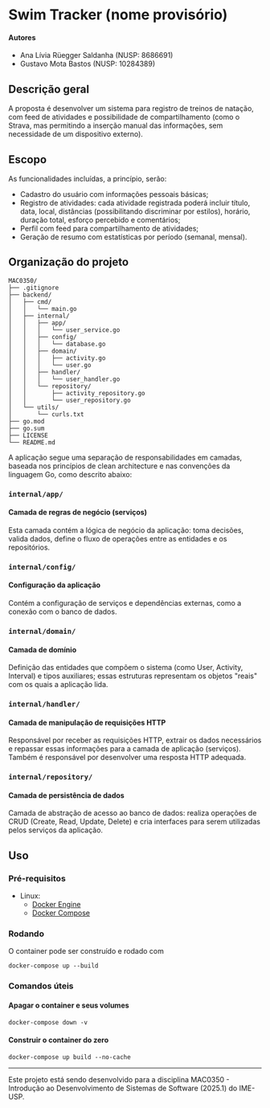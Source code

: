 # Swim Tracker (nome provisório)

#### Autores
- Ana Lívia Rüegger Saldanha (NUSP: 8686691)
- Gustavo Mota Bastos (NUSP: 10284389)

## Descrição geral
A proposta é desenvolver um sistema para registro de treinos de natação, com feed de atividades e possibilidade de compartilhamento (como o Strava, mas permitindo a inserção manual das informações, sem necessidade de um dispositivo externo).

## Escopo
As funcionalidades incluídas, a princípio, serão:
- Cadastro do usuário com informações pessoais básicas;
- Registro de atividades: cada atividade registrada poderá incluir título, data, local, distâncias (possibilitando discriminar por estilos), horário, duração total, esforço percebido e comentários;
- Perfil com feed para compartilhamento de atividades;
- Geração de resumo com estatísticas por período (semanal, mensal).

## Organização do projeto
```
MAC0350/
├── .gitignore
├── backend/
│   ├── cmd/
│   │   └── main.go
│   ├── internal/
│   │   ├── app/
│   │   │   └── user_service.go
│   │   ├── config/
│   │   │   └── database.go
│   │   ├── domain/
│   │   │   ├── activity.go
│   │   │   └── user.go
│   │   ├── handler/
│   │   │   └── user_handler.go
│   │   └── repository/
│   │       ├── activity_repository.go
│   │       └── user_repository.go
│   └── utils/
│       └── curls.txt
├── go.mod
├── go.sum
├── LICENSE
└── README.md
```

A aplicação segue uma separação de responsabilidades em camadas, baseada nos princípios de clean architecture e nas convenções da linguagem Go, como descrito abaixo:

### `internal/app/`
#### Camada de regras de negócio (serviços)
Esta camada contém a lógica de negócio da aplicação: toma decisões, valida dados, define o fluxo de operações entre as entidades e os repositórios.

### `internal/config/`
#### Configuração da aplicação
Contém a configuração de serviços e dependências externas, como a conexão com o banco de dados.

### `internal/domain/`
#### Camada de domínio
Definição das entidades que compõem o sistema (como User, Activity, Interval) e tipos auxiliares; essas estruturas representam os objetos "reais" com os quais a aplicação lida.

### `internal/handler/`
#### Camada de manipulação de requisições HTTP
Responsável por receber as requisições HTTP, extrair os dados necessários e repassar essas informações para a camada de aplicação (serviços). Também é responsável por desenvolver uma resposta HTTP adequada.

### `internal/repository/`
#### Camada de persistência de dados
Camada de abstração de acesso ao banco de dados: realiza operações de CRUD (Create, Read, Update, Delete) e cria interfaces para serem utilizadas pelos serviços da aplicação.

## Uso
### Pré-requisitos
- Linux:
    - [Docker Engine](https://docs.docker.com/engine/install/)
    - [Docker Compose](https://docs.docker.com/compose/install/)

### Rodando
O container pode ser construído e rodado com
```
docker-compose up --build
```

### Comandos úteis
#### Apagar o container e seus volumes
```
docker-compose down -v
```
#### Construir o container do zero
```
docker-compose up build --no-cache
```

---
Este projeto está sendo desenvolvido para a disciplina MAC0350 - Introdução ao Desenvolvimento de Sistemas de Software (2025.1) do IME-USP.
